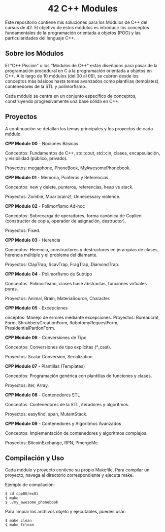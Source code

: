 <h1 align="center">42 C++ Modules</h1>

Este repositorio contiene mis soluciones para los Módulos de C++ del cursus de 42. El objetivo de estos módulos es introducir los conceptos fundamentales de la programación orientada a objetos (POO) y las particularidades del lenguaje C++.


## Sobre los Módulos

El "C++ Piscine" o los "Módulos de C++" están diseñados para pasar de la programación procedural en C a la programación orientada a objetos en C++. A lo largo de 10 módulos (del 00 al 09), se cubren desde los conceptos más básicos hasta temas avanzados como plantillas (templates), contenedores de la STL y polimorfismo.

Cada módulo se centra en un conjunto específico de conceptos, construyendo progresivamente una base sólida en C++.

## Proyectos

A continuación se detallan los temas principales y los proyectos de cada módulo.

**CPP Module 00** - Nociones Básicas

Conceptos: Fundamentos de C++, std::cout, std::cin, clases, encapsulación, y visibilidad (público, privado).

Proyectos: megaphone, PhoneBook, MyAwesomePhonebook.

**CPP Module 01** - Memoria, Punteros y Referencias

Conceptos: new y delete, punteros, referencias, heap vs stack.

Proyectos: Zombie, Moar brainz!, Unnecessary violence.

**CPP Module 02** - Polimorfismo Ad-hoc

Conceptos: Sobrecarga de operadores, forma canónica de Coplien (constructor de copia, operador de asignación, destructor).

Proyectos: Fixed.

**CPP Module 03** - Herencia

Conceptos: Herencia, constructores y destructores en jerarquías de clases, herencia múltiple y el problema del diamante.

Proyectos: ClapTrap, ScavTrap, FragTrap, DiamondTrap.

**CPP Module 04** - Polimorfismo de Subtipo

Conceptos: Polimorfismo, clases base abstractas, funciones virtuales puras.

Proyectos: Animal, Brain, MateriaSource, Character.

**CPP Module 05** - Excepciones

onceptos: Manejo de errores mediante excepciones.
Proyectos: Bureaucrat, Form, ShrubberyCreationForm, RobotomyRequestForm, PresidentialPardonForm.

**CPP Module 06** - Conversiones de Tipo

Conceptos: Conversiones de tipo explícitas (*_cast).

Proyectos: Scalar Conversion, Serialization.

**CPP Module 07** - Plantillas (Templates)

Conceptos: Programación genérica con plantillas de funciones y clases.

Proyectos: iter, Array.

**CPP Module 08** - Contenedores STL

Conceptos: Contenedores de la STL, iteradores y algoritmos.

Proyectos: easyfind, span, MutantStack.

**CPP Module 09** - Contenedores y Algoritmos Avanzados

Conceptos: Implementación de contenedores y algoritmos complejos.

Proyectos: BitcoinExchange, RPN, PmergeMe.

## Compilación y Uso

Cada módulo y proyecto contiene su propio Makefile. Para compilar un proyecto, navega al directorio correspondiente y ejecuta make.

Ejemplo de compilación:

```
$ cd cpp00/ex01
$ make
$ ./my_awesome_phonebook
```

Para limpiar los archivos objeto y ejecutables, puedes usar:

```
$ make clean
$ make fclean
```
